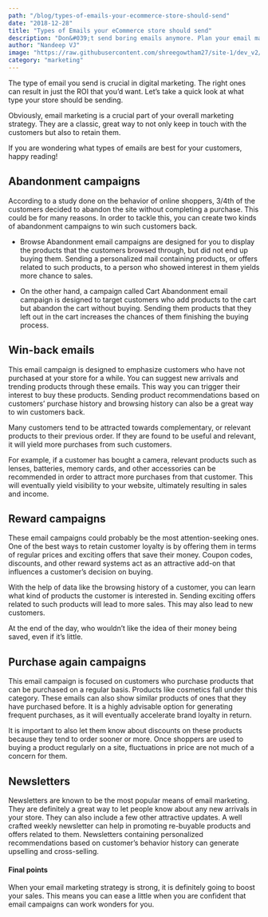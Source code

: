 ```yaml
---
path: "/blog/types-of-emails-your-ecommerce-store-should-send"
date: "2018-12-28"
title: "Types of Emails your eCommerce store should send"
description: "Don&#039;t send boring emails anymore. Plan your email marketing process and send the appropriate eCommerce emails. Store owners should choose the wise option."
author: "Nandeep VJ"
image: "https://raw.githubusercontent.com/shreegowtham27/site-1/dev_v2/src/images/blog/types-of-emails-your-ecommerce-store-should-send/types_of_emails_your_ecommerce_store_should_send.jpg"
category: "marketing"
---
```

The type of email you send is crucial in digital marketing. The right ones can result in just the ROI that you’d want. Let’s take a quick look at what type your store should be sending.

Obviously, email marketing is a crucial part of your overall marketing strategy. They are a classic, great way to not only keep in touch with the customers but also to retain them.

If you are wondering what types of emails are best for your customers, happy reading!

## Abandonment campaigns

According to a study done on the behavior of online shoppers, 3/4th of the customers decided to abandon the site without completing a purchase. This could be for many reasons. In order to tackle this, you can create two kinds of abandonment campaigns to win such customers back.
* Browse Abandonment email campaigns are designed for you to display the products that the customers browsed through, but did not end up buying them. Sending a personalized mail containing products, or offers related to such products, to a person who showed interest in them yields more chance to sales.

* On the other hand, a campaign called <link-text url="https://www.campaignrabbit.com/reduce-cart-abandonment-recovery-solutions/" target="_blank" rel="noopener">Cart Abandonment</link-text> email campaign is designed to target customers who add products to the cart but abandon the cart without buying. Sending them products that they left out in the cart increases the chances of them finishing the buying process.

## Win-back emails

This email campaign is designed to emphasize customers who have not purchased at your store for a while. You can suggest new arrivals and trending products through these emails. This way you can trigger their interest to buy these products. Sending product recommendations based on customers’ purchase history and browsing history can also be a great way to win customers back.

Many customers tend to be attracted towards complementary, or relevant products to their previous order. If they are found to be useful and relevant, it will yield more purchases from such customers.

For example, if a customer has bought a camera, relevant products such as lenses, batteries, memory cards, and other accessories can be recommended in order to attract more purchases from that customer. This will eventually yield visibility to your website, ultimately resulting in sales and income.
## Reward campaigns

These email campaigns could probably be the most attention-seeking ones. One of the best ways to retain customer loyalty is by offering them in terms of regular prices and exciting offers that save their money. Coupon codes, discounts, and other reward systems act as an attractive add-on that influences a customer’s decision on buying.

With the help of data like the browsing history of a customer, you can learn what kind of products the customer is interested in. Sending exciting offers related to such products will <link-text url="https://www.campaignrabbit.com/how-we-improved-sales-conversion-by-270-using-transactional-emails/" target="_blank" rel="noopener">lead to more sales.</link-text> This may also lead to new customers.

At the end of the day, who wouldn’t like the idea of their money being saved, even if it’s little.
## Purchase again campaigns

This email campaign is focused on customers who purchase products that can be purchased on a regular basis. Products like cosmetics fall under this category. These emails can also show similar products of ones that they have purchased before. It is a highly advisable option for generating frequent purchases, as it will eventually accelerate brand loyalty in return.

It is important to also let them know about discounts on these products because they tend to order sooner or more. Once shoppers are used to buying a product regularly on a site, fluctuations in price are not much of a concern for them.
## Newsletters

Newsletters are known to be the most popular means of email marketing. They are definitely a great way to let people know about any new arrivals in your store. They can also include a few other attractive updates. A well crafted weekly newsletter can help in promoting re-buyable products and offers related to them. <link-text url="https://www.forbes.com/sites/forbescommunicationscouncil/2018/12/21/how-to-send-personalized-emails-at-scale-to-land-high-value-meetings-on-autopilot/#222c8f647745" target="_blank" rel="noopener nofollow">Newsletters containing personalized recommendations</link-text> based on customer’s behavior history can generate upselling and cross-selling.
#### Final points

When your email marketing strategy is strong, it is definitely going to boost your sales. This means you can ease a little when you are confident that email campaigns can work wonders for you.
